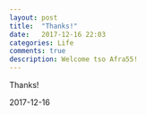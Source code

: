 ```yaml
---
layout: post
title:  "Thanks!"
date:   2017-12-16 22:03
categories: Life
comments: true
description: Welcome tso Afra55!
---
```

Thanks!

2017-12-16